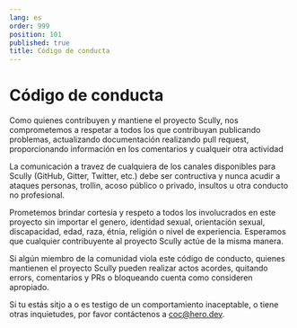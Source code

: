 ```yaml
---
lang: es
order: 999
position: 101
published: true
title: Código de conducta
---
```


# Código de conducta

Como quienes contribuyen y mantiene el proyecto Scully, nos comprometemos a respetar a todos los que contribuyan publicando problemas, actualizando documentación realizando pull request, proporcionando información en los comentarios y cualqueir otra actividad

La comunicación a travez de cualquiera de los canales disponibles para Scully (GitHub, Gitter, Twitter, etc.) debe ser contructiva y nunca acudir a ataques personas, trollin, acoso público o privado, insultos u otra conducto no profesional.

Prometemos brindar cortesía y respeto a todos los involucrados en este proyecto sin importar el genero, identidad sexual, orientación sexual, discapacidad, edad, raza, étnia, religión o nivel de experiencia. Esperamos que cualquier contribuyente al proyecto Scully actúe de la misma manera.

Si algún miembro de la comunidad viola este código de conducto, quienes mantienen el proyecto Scully pueden realizar actos acordes, quitando errors, comentarios y PRs o bloqueando cuenta como consideren apropiado.

Si tu estás sitjo a o es testigo de un comportamiento inaceptable, o tiene otras inquietudes, por favor contáctenos a [coc@hero.dev](mailto:coc@hero.dev).

